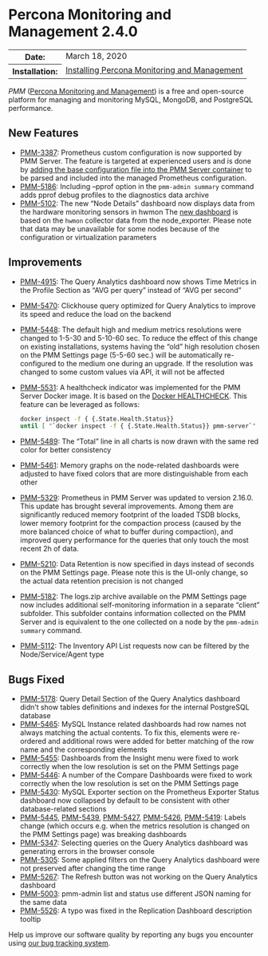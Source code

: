 # Percona Monitoring and Management 2.4.0

<table class="docutils field-list" frame="void" rules="none">
  <colgroup>
    <col class="field-name">
    <col class="field-body">
  </colgroup>
  <tbody valign="top">
    <tr class="field-odd field">
      <th class="field-name">Date:</th>
      <td class="field-body">March 18, 2020</td>
    </tr>
    <tr class="field-even field">
      <th class="field-name">Installation:</th>
      <td class="field-body">
        <a class="reference external" href="https://www.percona.com/doc/percona-monitoring-and-management/2.x/install/index-server.html">Installing Percona Monitoring and Management</a></td>
    </tr>
  </tbody>
</table>

*PMM* ([Percona Monitoring and Management](../)) is a free and open-source platform for managing and monitoring MySQL, MongoDB, and PostgreSQL performance.

## New Features
* [PMM-3387](https://jira.percona.com/browse/PMM-3387): Prometheus custom configuration is now supported by PMM Server. The feature is targeted at experienced users and is done by [adding the base configuration file into the PMM Server container](../faq.md#how-to-use-a-custom-prometheus-configuration-file-inside-of-a-pmm-server) to be parsed and included into the managed Prometheus configuration.
* [PMM-5186](https://jira.percona.com/browse/PMM-5186): Including –pprof option in the `pmm-admin summary` command adds pprof debug profiles to the diagnostics data archive
* [PMM-5102](https://jira.percona.com/browse/PMM-5102): The new “Node Details” dashboard now displays data from the hardware monitoring sensors in hwmon The [new dashboard](../dashboards/dashboard-node-temperature-details.md) is based on the `hwmon` collector data from the node_exporter. Please note that data may be unavailable for some nodes because of the configuration or virtualization parameters

## Improvements
* [PMM-4915](https://jira.percona.com/browse/PMM-4915): The Query Analytics dashboard now shows Time Metrics in the Profile Section as “AVG per query” instead of “AVG per second”
* [PMM-5470](https://jira.percona.com/browse/PMM-5470): Clickhouse query optimized for Query Analytics to improve its speed and reduce the load on the backend
* [PMM-5448](https://jira.percona.com/browse/PMM-5448): The default high and medium metrics resolutions were changed to 1-5-30 and 5-10-60 sec. To reduce the effect of this change on existing installations, systems having the “old” high resolution chosen on the PMM Settings page (5-5-60 sec.) will be automatically re-configured to the medium one during an upgrade. If the resolution was changed to some custom values via API, it will not be affected
* [PMM-5531](https://jira.percona.com/browse/PMM-5531): A healthcheck indicator was implemented for the PMM Server Docker image. It is based on the [Docker HEALTHCHECK](https://docs.docker.com/engine/reference/builder/#healthcheck). This feature can be leveraged as follows:

    ```sh
    docker inspect -f { {.State.Health.Status}}
    until [ "`docker inspect -f { {.State.Health.Status}} pmm-server`" == "healthy" ]; do sleep 1; done
    ```

* [PMM-5489](https://jira.percona.com/browse/PMM-5489): The “Total” line in all charts is now drawn with the same red color for better consistency
* [PMM-5461](https://jira.percona.com/browse/PMM-5461): Memory graphs on the node-related dashboards were adjusted to have fixed colors that are more distinguishable from each other
* [PMM-5329](https://jira.percona.com/browse/PMM-5329): Prometheus in PMM Server was updated to version 2.16.0. This update has brought several improvements. Among them are significantly reduced memory footprint of the loaded TSDB blocks, lower memory footprint for the compaction process (caused by the more balanced choice of what to buffer during compaction), and improved query performance for the queries that only touch the most recent 2h of data.
* [PMM-5210](https://jira.percona.com/browse/PMM-5210): Data Retention is now specified in days instead of seconds on the PMM Settings page. Please note this is the UI-only change, so the actual data retention precision is not changed
* [PMM-5182](https://jira.percona.com/browse/PMM-5182): The logs.zip archive available on the PMM Settings page now includes additional self-monitoring information in a separate “client” subfolder. This subfolder contains information collected on the PMM Server and is equivalent to the one collected on a node by the `pmm-admin summary` command.
* [PMM-5112](https://jira.percona.com/browse/PMM-5112): The Inventory API List requests now can be filtered by the Node/Service/Agent type

## Bugs Fixed
* [PMM-5178](https://jira.percona.com/browse/PMM-5178): Query Detail Section of the Query Analytics dashboard didn’t show tables definitions and indexes for the internal PostgreSQL database
* [PMM-5465](https://jira.percona.com/browse/PMM-5465): MySQL Instance related dashboards had row names not always matching the actual contents. To fix this, elements were re-ordered and additional rows were added for better matching of the row name and the corresponding elements
* [PMM-5455](https://jira.percona.com/browse/PMM-5455): Dashboards from the Insight menu were fixed to work correctly when the low resolution is set on the PMM Settings page
* [PMM-5446](https://jira.percona.com/browse/PMM-5446): A number of the Compare Dashboards were fixed to work correctly when the low resolution is set on the PMM Settings page
* [PMM-5430](https://jira.percona.com/browse/PMM-5430): MySQL Exporter section on the Prometheus Exporter Status dashboard now collapsed by default to be consistent with other database-related sections
* [PMM-5445](https://jira.percona.com/browse/PMM-5445), [PMM-5439](https://jira.percona.com/browse/PMM-5439), [PMM-5427](https://jira.percona.com/browse/PMM-5427), [PMM-5426](https://jira.percona.com/browse/PMM-5426), [PMM-5419](https://jira.percona.com/browse/PMM-5419): Labels change (which occurs e.g. when the metrics resolution is changed on the PMM Settings page) was breaking dashboards
* [PMM-5347](https://jira.percona.com/browse/PMM-5347): Selecting queries on the Query Analytics dashboard was generating errors in the browser console
* [PMM-5305](https://jira.percona.com/browse/PMM-5305): Some applied filters on the Query Analytics dashboard were not preserved after changing the time range
* [PMM-5267](https://jira.percona.com/browse/PMM-5267): The Refresh button was not working on the Query Analytics dashboard
* [PMM-5003](https://jira.percona.com/browse/PMM-5003): pmm-admin list and status use different JSON naming for the same data
* [PMM-5526](https://jira.percona.com/browse/PMM-5526): A typo was fixed in the Replication Dashboard description tooltip

Help us improve our software quality by reporting any bugs you encounter using [our bug tracking system](https://jira.percona.com/secure/Dashboard.jspa).
